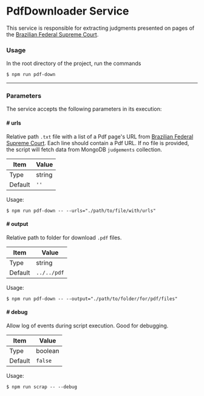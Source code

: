 # PdfDownloader Service

This service is responsible for extracting judgments presented on pages of the [Brazilian Federal Supreme Court](https://portal.stf.jus.br/).

### Usage

In the root directory of the project, run the commands

```bash
$ npm run pdf-down
```
---

### Parameters

The service accepts the following parameters in its execution:

#### # urls

Relative path `.txt` file with a list of a Pdf page's URL from [Brazilian Federal Supreme Court](https://portal.stf.jus.br/). Each line should contain a Pdf URL. If no file is provided, the script will fetch data from MongoDB `judgements` collection.

| Item 	| Value 	|
|------	|-------	|
| Type    	| string     	|
| Default    	| `''`     	|

Usage:

```$
$ npm run pdf-down -- --urls="./path/to/file/with/urls"
```

#### # output

Relative path to folder for download `.pdf` files.

| Item 	| Value 	|
|------	|-------	|
| Type    	| string     	|
| Default    	| `../../pdf`     	|

Usage:

```$
$ npm run pdf-down -- --output="./path/to/folder/for/pdf/files"
```

#### # debug

Allow log of events during script execution. Good for debugging.

| Item 	| Value 	|
|------	|-------	|
| Type    	| boolean     	|
| Default    	| `false`     	|

Usage:

```$
$ npm run scrap -- --debug
```
